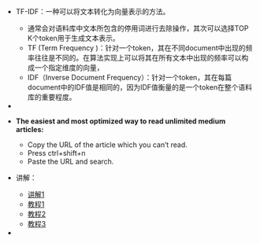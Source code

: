 - TF-IDF：一种可以将文本转化为向量表示的方法。
  - 通常会对语料库中文本所包含的停用词进行去除操作，其次可以选择TOP K个token用于生成文本表示。
  - TF (Term Frequency )：针对一个token，其在不同document中出现的频率往往是不同的。在算法实现上可以将其在所有文本中出现的频率可以构成一个指定维度的向量，
  -  IDF（Inverse Document Frequency）：针对一个token，其在每篇document中的IDF值是相同的，因为IDF值衡量的是一个token在整个语料库的重要程度。
- 
- **The easiest and most optimized way to read unlimited medium articles:**
  - Copy the URL of the article which you can’t read.
  - Press ctrl+shift+n
  - Paste the URL and search.

- 讲解：
  - [讲解1](https://provenclei.github.io/2020/02/01/TF-IDF.html)
  - [教程1](https://medium.com/analytics-vidhya/demonstrating-calculation-of-tf-idf-from-sklearn-4f9526e7e78b)
  - [教程2](https://betterprogramming.pub/a-friendly-guide-to-nlp-tf-idf-with-python-example-5fcb26286a33)
  - [教程3](https://stackabuse.com/python-for-nlp-creating-tf-idf-model-from-scratch/)
- 

